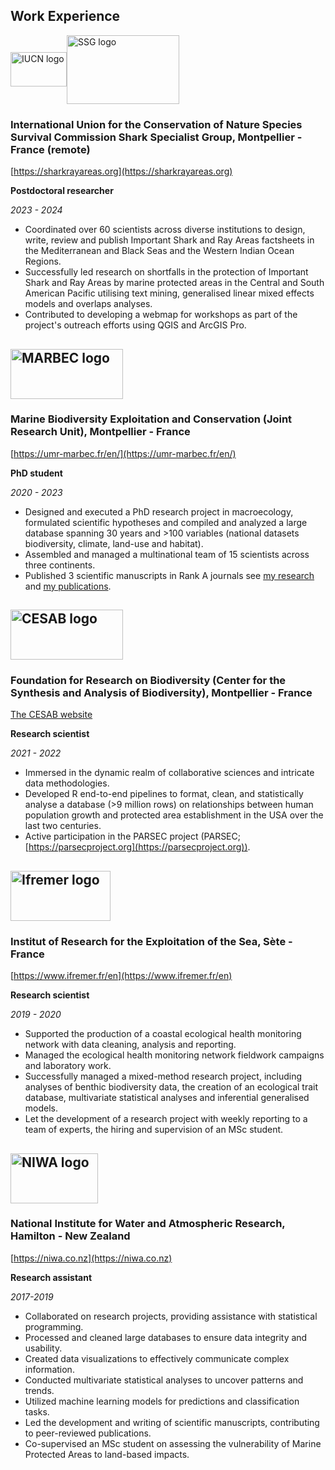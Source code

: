 ## Work Experience

<div>
  <div style="display: flex; align-items: center;">
    <img align="top" width="90" height="55" src="https://raw.githubusercontent.com/TheophileMt92/theophile-mouton/gh-pages/assets/img/logos/IUCN_logo_2.png" alt="IUCN logo">
    <img align="top" width="180" height="110" src="https://raw.githubusercontent.com/TheophileMt92/theophile-mouton/gh-pages/assets/img/logos/SSG_logo.jpg" alt="SSG logo">
  </div>
  <h3 style="margin-left: 0px;">International Union for the Conservation of Nature Species Survival Commission Shark Specialist Group, Montpellier - France (remote)</h3>
</div>

[https://sharkrayareas.org](https://sharkrayareas.org)

**Postdoctoral researcher**

_2023 - 2024_

- Coordinated over 60 scientists across diverse institutions to design, write, review and publish Important Shark and Ray Areas factsheets in the Mediterranean and Black Seas and the Western Indian Ocean Regions.
- Successfully led research on shortfalls in the protection of Important Shark and Ray Areas by marine protected areas in the Central and South American Pacific utilising text mining, generalised linear mixed effects models and overlaps analyses. 
- Contributed to developing a webmap for workshops as part of the project's outreach efforts using QGIS and ArcGIS Pro.


 <h2> <img align="top" width="180" height="80" src="https://raw.githubusercontent.com/TheophileMt92/theophile-mouton/gh-pages/assets/img/logos/MARBEC_logo.jpeg" alt="MARBEC logo"> </h2>
<h3>Marine Biodiversity Exploitation and Conservation (Joint Research Unit), Montpellier - France</h3>

[https://umr-marbec.fr/en/](https://umr-marbec.fr/en/)

**PhD student**

_2020 - 2023_

- Designed and executed a PhD research project in macroecology, formulated scientific hypotheses and compiled and analyzed a large database spanning 30 years and >100 variables (national datasets biodiversity, climate, land-use and habitat).
- Assembled and managed a multinational team of 15 scientists across three continents. 
- Published 3 scientific manuscripts in Rank A journals see [my research](https://www.theophile-mouton.com/Research/) and [my publications](https://www.theophile-mouton.com/Publications/). 


 <h2> <img align="top" width="180" height="80" src="https://raw.githubusercontent.com/TheophileMt92/theophile-mouton/gh-pages/assets/img/logos/CESAB_logo.jpeg" alt="CESAB logo"> </h2>
<h3>Foundation for Research on Biodiversity (Center for the Synthesis and Analysis of Biodiversity), Montpellier - France</h3>

[The CESAB website](https://www.fondationbiodiversite.fr/en/the-frb-in-action/programs-and-projects/le-cesab/)

**Research scientist**

_2021 - 2022_

- Immersed in the dynamic realm of collaborative sciences and intricate data methodologies.
- Developed R end-to-end pipelines to format, clean, and statistically analyse a database (>9 million rows) on relationships between human population growth and protected area establishment in the USA over the last two centuries.
-	Active participation in the PARSEC project (PARSEC; [https://parsecproject.org](https://parsecproject.org)).

<h2> <img align="top" width="160" height="80" src="https://raw.githubusercontent.com/TheophileMt92/theophile-mouton/gh-pages/assets/img/logos/Ifremer_logo.png" alt="Ifremer logo"></h2>
<h3> Institut of Research for the Exploitation of the Sea, Sète - France</h3>

[https://www.ifremer.fr/en](https://www.ifremer.fr/en)

**Research scientist**

*2019 - 2020*

- Supported the production of a coastal ecological health monitoring network with data cleaning, analysis and reporting.
- Managed the ecological health monitoring network fieldwork campaigns and laboratory work. 
- Successfully managed a mixed-method research project, including analyses of benthic biodiversity data, the creation of an ecological trait database, multivariate statistical analyses and inferential generalised models.
- Let the development of a research project with weekly reporting to a team of experts, the hiring and supervision of an MSc student.

<h2> <img align="top" width="140" height="80" src="https://raw.githubusercontent.com/TheophileMt92/theophile-mouton/gh-pages/assets/img/logos/NIWA_logo.png" alt="NIWA logo"></h2>
<h3> National Institute for Water and Atmospheric Research, Hamilton - New Zealand </h3>

[https://niwa.co.nz](https://niwa.co.nz)

**Research assistant**

*2017-2019*

- Collaborated on research projects, providing assistance with statistical programming.
- Processed and cleaned large databases to ensure data integrity and usability.
- Created data visualizations to effectively communicate complex information.
- Conducted multivariate statistical analyses to uncover patterns and trends.
- Utilized machine learning models for predictions and classification tasks.
- Led the development and writing of scientific manuscripts, contributing to peer-reviewed publications.
- Co-supervised an MSc student on assessing the vulnerability of Marine Protected Areas to land-based impacts. 